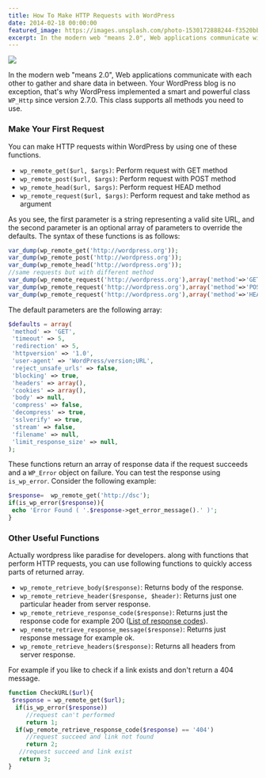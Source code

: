 ```yaml
---
title: How To Make HTTP Requests with WordPress
date: 2014-02-18 00:00:00
featured_image: https://images.unsplash.com/photo-1530172888244-f3520bbeaa55
excerpt: In the modern web "means 2.0", Web applications communicate with each other to gather and share data in between .Your wordpress blog is no exception that's why wordpress implemented a smart and powerful class WP_Http since version 2.7.0 .This class supports all methods you need to use.
---
```


![](https://images.unsplash.com/photo-1530172888244-f3520bbeaa55)

In the modern web "means 2.0", Web applications communicate with each other to gather and share data in between. Your WordPress blog is no exception, that's why WordPress implemented a smart and powerful class `WP_Http` since version 2.7.0. This class supports all methods you need to use.

### Make Your First Request

You can make HTTP requests within WordPress by using one of these functions.

- `wp_remote_get($url, $args)`: Perform request with GET method
- `wp_remote_post($url, $args)`: Perform request with POST method
- `wp_remote_head($url, $args)`: Perform request HEAD method
- `wp_remote_request($url, $args)`: Perform request and take method as argument

As you see, the first parameter is a string representing a valid site URL, and the second parameter is an optional array of parameters to override the defaults. The syntax of these functions is as follows:

```php
var_dump(wp_remote_get('http://wordpress.org'));
var_dump(wp_remote_post('http://wordpress.org'));
var_dump(wp_remote_head('http://wordpress.org'));
//same requests but with different method
var_dump(wp_remote_request('http://wordpress.org'),array('method'=>'GET'));
var_dump(wp_remote_request('http://wordpress.org'),array('method'=>'POST'));
var_dump(wp_remote_request('http://wordpress.org'),array('method'=>'HEAD'));
```

The default parameters are the following array:

```php
$defaults = array(
 'method' => 'GET',
 'timeout' => 5,
 'redirection' => 5,
 'httpversion' => '1.0',
 'user-agent' => 'WordPress/version;URL',
 'reject_unsafe_urls' => false,
 'blocking' => true,
 'headers' => array(),
 'cookies' => array(),
 'body' => null,
 'compress' => false,
 'decompress' => true,
 'sslverify' => true,
 'stream' => false,
 'filename' => null,
 'limit_response_size' => null,
);
```

These functions return an array of response data if the request succeeds and a `WP_Error` object on failure. You can test the response using `is_wp_error`. Consider the following example:

```php
$response=  wp_remote_get('http://dsc');
if(is_wp_error($response)){
 echo 'Error Found ( '.$response->get_error_message().' )';
}
```

### Other Useful Functions

Actually wordpress like paradise for developers. along with functions that perform HTTP requests, you can use following functions to quickly access parts of returned array.

- `wp_remote_retrieve_body($response)`: Returns body of the response.
- `wp_remote_retrieve_header($response, $header)`: Returns just one particular header from server response.
- `wp_remote_retrieve_response_code($response)`: Returns just the response code for example 200 (<a href="http://httpstatus.es" rel="nofollow">List of response codes</a>).
- `wp_remote_retrieve_response_message($response)`: Returns just response message for example ok.
- `wp_remote_retrieve_headers($response)`: Returns all headers from server response.

For example if you like to check if a link exists and don't return a 404 message.

```php
function CheckURL($url){
 $response = wp_remote_get($url);
  if(is_wp_error($response))
     //request can't performed
     return 1;
  if(wp_remote_retrieve_response_code($response) == '404')
     //request succeed and link not found
     return 2;
   //request succeed and link exist
   return 3;
}
```
